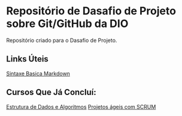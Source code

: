 # Repositório de Dasafio de Projeto sobre Git/GitHub da DIO
Repositório criado para o Dasafio de Projeto.

## Links Úteis
[Sintaxe Basica Markdown](https://www.markdownguide.org/basic-syntax/)

## Cursos Que Já Concluí:
[Estrutura de Dados e Algoritmos](https://hermes.dio.me/certificates/LHMYRZUO.pdf)
[Projetos ágeis com SCRUM](https://hermes.dio.me/certificates/L3V00QSZ.pdf)

